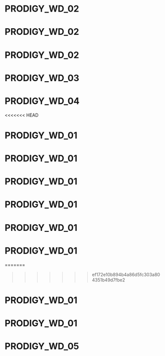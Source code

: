 # PRODIGY_WD_02
# PRODIGY_WD_02
# PRODIGY_WD_02
# PRODIGY_WD_03
# PRODIGY_WD_04
<<<<<<< HEAD
# PRODIGY_WD_01
# PRODIGY_WD_01
# PRODIGY_WD_01
# PRODIGY_WD_01
# PRODIGY_WD_01
# PRODIGY_WD_01
=======

>>>>>>> ef172e10b894b4a86d5fc303a804351b49d7fbe2
# PRODIGY_WD_01
# PRODIGY_WD_01
# PRODIGY_WD_05
